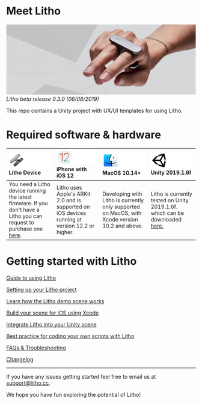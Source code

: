 # Meet Litho

![Banner image](docs/Images/banner1.jpg)
_Litho beta release 0.3.0 (06/08/2019)_

This repo contains a Unity project with UX/UI templates for using Litho.

# Required software & hardware

 |![Litho](docs/Images/Icons/litho.png)[]() **Litho Device**| ![iOS](docs/Images/Icons/ios.png)[]() **iPhone with iOS 12**| ![MacOS 10.14+](docs/Images/Icons/macos.png)[]()**MacOS 10.14+**|![Unity](docs/Images/Icons/unity.png)[]() **Unity 2019.1.6f**| 
| :--- | :--- | :--- | :--- |
| You need a Litho device running the latest firmware. If you don't have a Litho you can request to purchase one [here](mailto:support@litho.cc). | Litho uses Apple's ARKit 2.0 and is supported on iOS devices running at version 12.2 or higher.| Developing with Litho is currently only supported on MacOS, with Xcode version 10.2 and above. | Litho is currently tested on Unity 2019.1.6f. which can be downloaded [here.](https://unity3d.com/get-unity/download/archive)|

# Getting started with Litho

[Guide to using Litho](docs/UsingLitho.md)

[Setting up your Litho project](docs/ProjectSetup.md)

[Learn how the Litho demo scene works](docs/DemoScene.md)

[Build your scene for iOS using Xcode](docs/BuildXcode.md)

[Integrate Litho into your Unity scene](docs/UnityIntegration.md)

[Best practice for coding your own scripts with Litho](docs/UnityScripting.md)

[FAQs & Troubleshooting](docs/FAQ.md)

[Changelog](docs/Changelog.md)

---

If you have any issues getting started feel free to email us at [support@litho.cc](mailto:support@litho.cc).

We hope you have fun exploring the potential of Litho!
